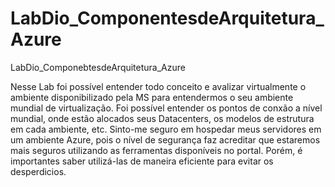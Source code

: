 # LabDio_ComponentesdeArquitetura_Azure
LabDio_ComponebtesdeArquitetura_Azure


Nesse Lab foi possível entender todo conceito e avalizar virtualmente o ambiente disponibilizado pela MS para entendermos o seu ambiente mundial de virtualização. Foi possível entender os pontos de conxão a nível mundial, onde estão alocados seus Datacenters, os modelos de estrutura em cada ambiente, etc.
Sinto-me seguro em hospedar meus servidores em um ambiente Azure, pois o nível de segurança faz acreditar que estaremos mais seguros utilizando as ferramentas disponíveis no portal. Porém, é importantes saber utilizá-las de maneira eficiente para evitar os desperdicios.  

